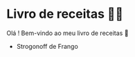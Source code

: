 # Livro de receitas :man_cook:

Olá ! Bem-vindo ao meu livro de receitas :poultry_leg:

- Strogonoff de Frango

  
